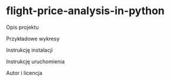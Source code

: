 # flight-price-analysis-in-python

Opis projektu

Przykładowe wykresy

Instrukcję instalacji

Instrukcję uruchomienia

Autor i licencja
